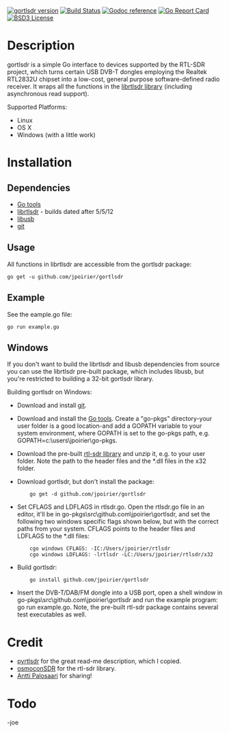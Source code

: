 [![gortlsdr version](https://img.shields.io/github/tag/jpoirier/gortlsdr.svg?style=flat&label=gortlsdr)](https://github.com/jpoirier/gortlsdr/releases)
[![Build Status](http://circleci-badges-max.herokuapp.com/img/jpoirier/gortlsdr/master?token=:circle-ci-token)](https://circleci.com/gh/jpoirier/gortlsdr/tree/master)
[![Godoc reference](https://godoc.org/github.com/jpoirier/gortlsdr?status.svg)](https://godoc.org/github.com/jpoirier/gortlsdr)
[![Go Report Card](http://goreportcard.com/badge/jpoirier/gortlsdr)](http://goreportcard.com/report/jpoirier/gortlsdr)
[![BSD3 License](http://img.shields.io/badge/license-BSD3-brightgreen.svg)](https://tldrlegal.com/license/bsd-3-clause-license-%28revised%29)

# Description

gortlsdr is a simple Go interface to devices supported by the RTL-SDR project, which turns certain USB DVB-T dongles
employing the Realtek RTL2832U chipset into a low-cost, general purpose software-defined radio receiver. It wraps all
the functions in the [librtlsdr library](http://sdr.osmocom.org/trac/wiki/rtl-sdr) (including asynchronous read support).

Supported Platforms:
* Linux
* OS X
* Windows (with a little work)


# Installation

## Dependencies
* [Go tools](https://golang.org)
* [librtlsdr](http://sdr.osmocom.org/trac/wiki/rtl-sdr) - builds dated after 5/5/12
* [libusb](https://www.libusb.org)
* [git](https://git-scm.com)


## Usage
All functions in librtlsdr are accessible from the gortlsdr package:

    go get -u github.com/jpoirier/gortlsdr

## Example
See the eample.go file:

    go run example.go

## Windows
If you don't want to build the librtlsdr and libusb dependencies from source you can use the librtlsdr pre-built package,
which includes libusb, but you're restricted to building a 32-bit gortlsdr library.

Building gortlsdr on Windows:
* Download and install [git](http://git-scm.com).
* Download and install the [Go tools](https://code.google.com/p/go/downloads/list?q=OpSys-Windows+Type%3DInstaller).
  Create a "go-pkgs" directory-your user folder is a good location-and add a GOPATH variable to your system environment, where
  GOPATH is set to the go-pkgs path, e.g. GOPATH=c:\users\jpoirier\go-pkgs.
* Download the pre-built [rtl-sdr library](http://sdr.osmocom.org/trac/attachment/wiki/rtl-sdr/RelWithDebInfo.zip) and unzip
  it, e.g. to your user folder. Note the path to the header files and the *.dll files in the x32 folder.
* Download gortlsdr, but don't install the package:

          go get -d github.com/jpoirier/gortlsdr

* Set CFLAGS and LDFLAGS in rtlsdr.go. Open the rtlsdr.go file in an editor, it'll be in go-pkgs\src\github.com\jpoirier\gortlsdr,
  and set the following two windows specific flags shown below, but with the correct paths from your system. CFLAGS points to
  the header files and LDFLAGS to the *.dll files:

          cgo windows CFLAGS: -IC:/Users/jpoirier/rtlsdr
          cgo windows LDFLAGS: -lrtlsdr -LC:/Users/jpoirier/rtlsdr/x32

* Build gortlsdr:

          go install github.com/jpoirier/gortlsdr

* Insert the DVB-T/DAB/FM dongle into a USB port, open a shell window in go-pkgs\src\github.com\jpoirier\gortlsdr and run
  the example program: go run example.go. Note, the pre-built rtl-sdr package contains several test executables as well.


# Credit
* [pyrtlsdr](https://github.com/roger-/pyrtlsdr) for the great read-me description, which I copied.
* [osmoconSDR](http://sdr.osmocom.org/trac/wiki/rtl-sdr) for the rtl-sdr library.
* [Antti Palosaari](http://thread.gmane.org/gmane.linux.drivers.video-input-infrastructure/44461/focus=44461) for sharing!

# Todo

-joe

